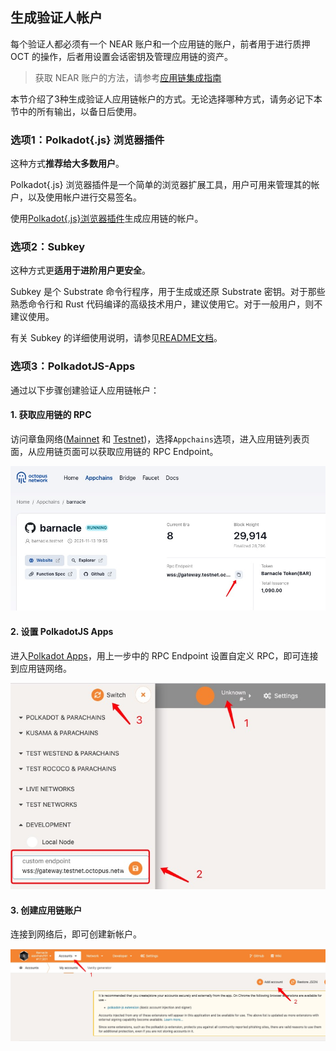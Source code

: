 ## 生成验证人帐户

每个验证人都必须有一个 NEAR 账户和一个应用链的账户，前者用于进行质押 OCT 的操作，后者用设置会话密钥及管理应用链的资产。

> 获取 NEAR 账户的方法，请参考[应用链集成指南](../guides/appchain-integrate.md)

本节介绍了3种生成验证人应用链帐户的方式。无论选择哪种方式，请务必记下本节中的所有输出，以备日后使用。

### 选项1：Polkadot{.js} 浏览器插件

这种方式**推荐给大多数用户**。

Polkadot{.js} 浏览器插件是一个简单的浏览器扩展工具，用户可用来管理其的帐户，以及使用帐户进行交易签名。

使用[Polkadot{.js}浏览器插件](https://wiki.polkadot.network/docs/en/learn-account-generation#polkadotjs-browser-plugin)生成应用链的帐户。

### 选项2：Subkey

这种方式更**适用于进阶用户更安全**。

Subkey 是个 Substrate 命令行程序，用于生成或还原 Substrate 密钥。对于那些熟悉命令行和 Rust 代码编译的高级技术用户，建议使用它。对于一般用户，则不建议使用。

有关 Subkey 的详细使用说明，请参见[README文档](https://github.com/paritytech/substrate/tree/master/bin/utils/subkey)。

### 选项3：PolkadotJS-Apps

通过以下步骤创建验证人应用链帐户：

#### 1. 获取应用链的 RPC

访问章鱼网络([Mainnet](https://mainnet.oct.network) 和 [Testnet](https://testnet.oct.network))，选择`Appchains`选项，进入应用链列表页面，从应用链页面可以获取应用链的 RPC Endpoint。

![appchain_rpc](../../maintain/appchain_rpc.jpg)

#### 2. 设置 PolkadotJS Apps

进入[Polkadot Apps](https://polkadot.js.org/apps/#/explorer)，用上一步中的 RPC Endpoint 设置自定义 RPC，即可连接到应用链网络。

![set_network](../../maintain/set_network.jpg)

#### 3. 创建应用链账户

连接到网络后，即可创建新帐户。

![create_account](../../maintain/create_account.jpg)
